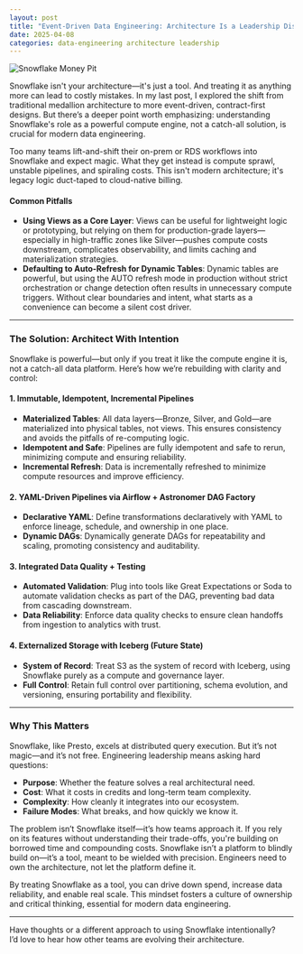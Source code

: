 ```yaml
---
layout: post
title: "Event-Driven Data Engineering: Architecture Is a Leadership Discipline"
date: 2025-04-08
categories: data-engineering architecture leadership
---
```


![Snowflake Money Pit](https://jtouley.github.io/my-blog/assets/images/snowflake_money_pit.png)

Snowflake isn't your architecture—it's just a tool. And treating it as anything more can lead to costly mistakes. In my last post, I explored the shift from traditional medallion architecture to more event-driven, contract-first designs. But there’s a deeper point worth emphasizing: understanding Snowflake's role as a powerful compute engine, not a catch-all solution, is crucial for modern data engineering.

Too many teams lift-and-shift their on-prem or RDS workflows into Snowflake and expect magic. What they get instead is compute sprawl, unstable pipelines, and spiraling costs. This isn't modern architecture; it's legacy logic duct-taped to cloud-native billing.

#### Common Pitfalls

- **Using Views as a Core Layer**: Views can be useful for lightweight logic or prototyping, but relying on them for production-grade layers—especially in high-traffic zones like Silver—pushes compute costs downstream, complicates observability, and limits caching and materialization strategies.  
- **Defaulting to Auto-Refresh for Dynamic Tables**: Dynamic tables are powerful, but using the AUTO refresh mode in production without strict orchestration or change detection often results in unnecessary compute triggers. Without clear boundaries and intent, what starts as a convenience can become a silent cost driver.

---

### The Solution: Architect With Intention

Snowflake is powerful—but only if you treat it like the compute engine it is, not a catch-all data platform. Here’s how we’re rebuilding with clarity and control:

#### 1. Immutable, Idempotent, Incremental Pipelines  
- **Materialized Tables**: All data layers—Bronze, Silver, and Gold—are materialized into physical tables, not views. This ensures consistency and avoids the pitfalls of re-computing logic.  
- **Idempotent and Safe**: Pipelines are fully idempotent and safe to rerun, minimizing compute and ensuring reliability.  
- **Incremental Refresh**: Data is incrementally refreshed to minimize compute resources and improve efficiency.

#### 2. YAML-Driven Pipelines via Airflow + Astronomer DAG Factory  
- **Declarative YAML**: Define transformations declaratively with YAML to enforce lineage, schedule, and ownership in one place.  
- **Dynamic DAGs**: Dynamically generate DAGs for repeatability and scaling, promoting consistency and auditability.

#### 3. Integrated Data Quality + Testing  
- **Automated Validation**: Plug into tools like Great Expectations or Soda to automate validation checks as part of the DAG, preventing bad data from cascading downstream.  
- **Data Reliability**: Enforce data quality checks to ensure clean handoffs from ingestion to analytics with trust.

#### 4. Externalized Storage with Iceberg (Future State)  
- **System of Record**: Treat S3 as the system of record with Iceberg, using Snowflake purely as a compute and governance layer.  
- **Full Control**: Retain full control over partitioning, schema evolution, and versioning, ensuring portability and flexibility.

---

### Why This Matters

Snowflake, like Presto, excels at distributed query execution. But it’s not magic—and it’s not free. Engineering leadership means asking hard questions:

- **Purpose**: Whether the feature solves a real architectural need.  
- **Cost**: What it costs in credits and long-term team complexity.  
- **Complexity**: How cleanly it integrates into our ecosystem.  
- **Failure Modes**: What breaks, and how quickly we know it.

The problem isn’t Snowflake itself—it’s how teams approach it. If you rely on its features without understanding their trade-offs, you're building on borrowed time and compounding costs. Snowflake isn’t a platform to blindly build on—it’s a tool, meant to be wielded with precision. Engineers need to own the architecture, not let the platform define it.

By treating Snowflake as a tool, you can drive down spend, increase data reliability, and enable real scale. This mindset fosters a culture of ownership and critical thinking, essential for modern data engineering.
 
---

Have thoughts or a different approach to using Snowflake intentionally?  
I’d love to hear how other teams are evolving their architecture.